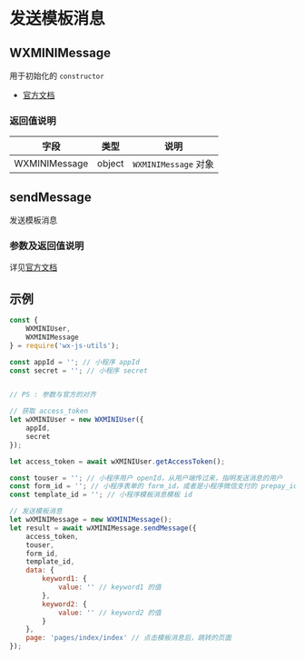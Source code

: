 # 发送模板消息

## WXMINIMessage

用于初始化的 `constructor`

* [官方文档](https://developers.weixin.qq.com/miniprogram/dev/api/sendTemplateMessage.html)

### 返回值说明

| 字段 | 类型 | 说明
| --- | --- | ---
| WXMINIMessage | object | `WXMINIMessage` 对象


## sendMessage

 发送模板消息

### 参数及返回值说明

详见[官方文档](https://developers.weixin.qq.com/miniprogram/dev/api/sendTemplateMessage.html)


## 示例

```js
const {
    WXMINIUser,
    WXMINIMessage
} = require('wx-js-utils');

const appId = ''; // 小程序 appId
const secret = ''; // 小程序 secret


// PS : 参数与官方的对齐

// 获取 access_token
let wXMINIUser = new WXMINIUser({
    appId,
    secret
});

let access_token = await wXMINIUser.getAccessToken();

const touser = ''; // 小程序用户 openId，从用户端传过来，指明发送消息的用户
const form_id = ''; // 小程序表单的 form_id，或者是小程序微信支付的 prepay_id
const template_id = ''; // 小程序模板消息模板 id

// 发送模板消息
let wXMINIMessage = new WXMINIMessage();
let result = await wXMINIMessage.sendMessage({
    access_token,
    touser,
    form_id,
    template_id,
    data: {
        keyword1: {
            value: '' // keyword1 的值
        },
        keyword2: {
            value: '' // keyword2 的值
        }
    },
    page: 'pages/index/index' // 点击模板消息后，跳转的页面
});
```

